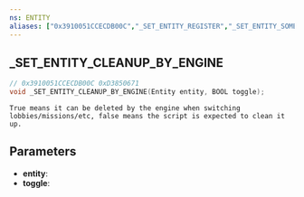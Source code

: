 ```yaml
---
ns: ENTITY
aliases: ["0x3910051CCECDB00C","_SET_ENTITY_REGISTER","_SET_ENTITY_SOMETHING"]
---
```

## _SET_ENTITY_CLEANUP_BY_ENGINE

```c
// 0x3910051CCECDB00C 0xD3850671
void _SET_ENTITY_CLEANUP_BY_ENGINE(Entity entity, BOOL toggle);
```

```
True means it can be deleted by the engine when switching lobbies/missions/etc, false means the script is expected to clean it up.
```

## Parameters
* **entity**: 
* **toggle**: 

